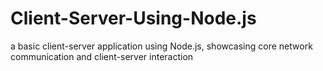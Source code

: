 # Client-Server-Using-Node.js
a basic client-server application using Node.js, showcasing core network communication and client-server interaction
